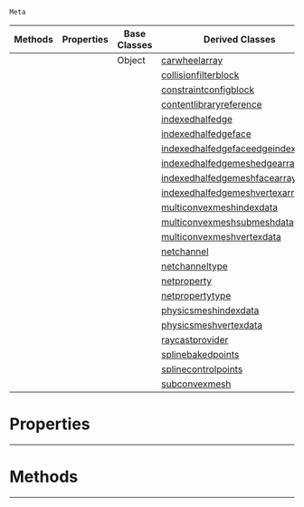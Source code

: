  `Meta`

|Methods|Properties|Base Classes|Derived Classes|
|---|---|---|---|
| | |Object|[carwheelarray](https://plasmaengine.github.io/PlasmaDocs/Plasma1/C++/code_reference/class_reference/carwheelarray.md)|
| | | |[collisionfilterblock](https://plasmaengine.github.io/PlasmaDocs/Plasma1/C++/code_reference/class_reference/collisionfilterblock.md)|
| | | |[constraintconfigblock](https://plasmaengine.github.io/PlasmaDocs/Plasma1/C++/code_reference/class_reference/constraintconfigblock.md)|
| | | |[contentlibraryreference](https://plasmaengine.github.io/PlasmaDocs/Plasma1/C++/code_reference/class_reference/contentlibraryreference.md)|
| | | |[indexedhalfedge](https://plasmaengine.github.io/PlasmaDocs/Plasma1/C++/code_reference/class_reference/indexedhalfedge.md)|
| | | |[indexedhalfedgeface](https://plasmaengine.github.io/PlasmaDocs/Plasma1/C++/code_reference/class_reference/indexedhalfedgeface.md)|
| | | |[indexedhalfedgefaceedgeindexarray](https://plasmaengine.github.io/PlasmaDocs/Plasma1/C++/code_reference/class_reference/indexedhalfedgefaceedgeindexarray.md)|
| | | |[indexedhalfedgemeshedgearray](https://plasmaengine.github.io/PlasmaDocs/Plasma1/C++/code_reference/class_reference/indexedhalfedgemeshedgearray.md)|
| | | |[indexedhalfedgemeshfacearray](https://plasmaengine.github.io/PlasmaDocs/Plasma1/C++/code_reference/class_reference/indexedhalfedgemeshfacearray.md)|
| | | |[indexedhalfedgemeshvertexarray](https://plasmaengine.github.io/PlasmaDocs/Plasma1/C++/code_reference/class_reference/indexedhalfedgemeshvertexarray.md)|
| | | |[multiconvexmeshindexdata](https://plasmaengine.github.io/PlasmaDocs/Plasma1/C++/code_reference/class_reference/multiconvexmeshindexdata.md)|
| | | |[multiconvexmeshsubmeshdata](https://plasmaengine.github.io/PlasmaDocs/Plasma1/C++/code_reference/class_reference/multiconvexmeshsubmeshdata.md)|
| | | |[multiconvexmeshvertexdata](https://plasmaengine.github.io/PlasmaDocs/Plasma1/C++/code_reference/class_reference/multiconvexmeshvertexdata.md)|
| | | |[netchannel](https://plasmaengine.github.io/PlasmaDocs/Plasma1/C++/code_reference/class_reference/netchannel.md)|
| | | |[netchanneltype](https://plasmaengine.github.io/PlasmaDocs/Plasma1/C++/code_reference/class_reference/netchanneltype.md)|
| | | |[netproperty](https://plasmaengine.github.io/PlasmaDocs/Plasma1/C++/code_reference/class_reference/netproperty.md)|
| | | |[netpropertytype](https://plasmaengine.github.io/PlasmaDocs/Plasma1/C++/code_reference/class_reference/netpropertytype.md)|
| | | |[physicsmeshindexdata](https://plasmaengine.github.io/PlasmaDocs/Plasma1/C++/code_reference/class_reference/physicsmeshindexdata.md)|
| | | |[physicsmeshvertexdata](https://plasmaengine.github.io/PlasmaDocs/Plasma1/C++/code_reference/class_reference/physicsmeshvertexdata.md)|
| | | |[raycastprovider](https://plasmaengine.github.io/PlasmaDocs/Plasma1/C++/code_reference/class_reference/raycastprovider.md)|
| | | |[splinebakedpoints](https://plasmaengine.github.io/PlasmaDocs/Plasma1/C++/code_reference/class_reference/splinebakedpoints.md)|
| | | |[splinecontrolpoints](https://plasmaengine.github.io/PlasmaDocs/Plasma1/C++/code_reference/class_reference/splinecontrolpoints.md)|
| | | |[subconvexmesh](https://plasmaengine.github.io/PlasmaDocs/Plasma1/C++/code_reference/class_reference/subconvexmesh.md)|


 #  Properties


---  
 #  Methods


---  
 

 